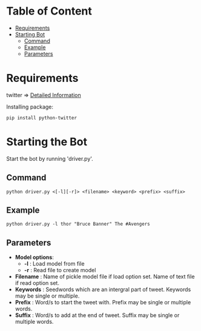 # Table of Content

* [Requirements](#Requirements)
* [Starting Bot](#Starting-the-Bot)
  * [Command](#Command)
  * [Example](#Example)
  * [Parameters](#Parameters)
# Requirements
twitter => [Detailed Information](https://pypi.org/project/twitter/)

Installing package: 
```
pip install python-twitter
```
# Starting the Bot

Start the bot by running 'driver.py'. 
## Command
```
python driver.py <[-l][-r]> <filename> <keyword> <prefix> <suffix>
```
## Example
```
python driver.py -l thor "Bruce Banner" The #Avengers
```
## Parameters

- **Model options**:
  - **-l** : Load model from file
  - **-r** : Read file to create model
- **Filename** : Name of pickle model file if load option set. Name of text file if read option set.  
- **Keywords** : Seedwords which are an intergral part of tweet. Keywords may be single or multiple. 
- **Prefix**   : Word/s to start the tweet with. Prefix may be single or multiple words. 
- **Suffix**   : Word/s to add at the end of tweet. Suffix may be single or multiple words. 